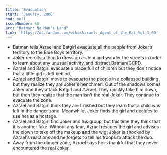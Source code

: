 ```yaml
---
title: 'Evacuation'
start: 'January, 2000'
end: null
issueNumber: 60
arc: "Batman: No Man's Land"
link: 'https://dc.fandom.com/wiki/Azrael:_Agent_of_the_Bat_Vol_1_60'
---
```


- Batman tells Azrael and Batgirl evacuate all the people from Joker’s territory to the Blue Boys territory.
- Joker recruits a thug to dress up as him and wander the streets in order to learn about any unusual activity and distract Batman/GCPD.
- Azrael and Batgirl evacuate a place full of children but they don't notice that a little girl is left behind.
- Azrael and Batgirl move to evacuate the people in a collapsed building but they realize they are Joker's henchmen. Out of the shadows comes Joker and they attack Batgirl and Azrael. They quickly take him down, but then they realize that the man isn't the real Joker. They continue to evacuate the zone.
- Azrael and Batgirl think they are finished but they learn that a child was left in the danger zone. Meanwhile, Joker finds the girl and decides to use her as a hostage.
- Azrael and Batgirl find Joker and his group, but this time they think that it is another fake. Without any fear, Azrael rescues the girl and advises the clown to take off the makeup and the wig. Joker is shocked by Azrael's reactions and he forgets to tell his troops to attack the duo.
- Away from the danger zone, Azrael says he is thankful that they never encountered the real Joker.
